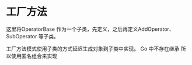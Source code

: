 # 工厂方法

这里将OperatorBase 作为一个子类，先定义，之后再定义AddOperator、SubOperator 等子类。

工厂方法模式使用子类的方式延迟生成对象到子类中实现。
Go 中不存在继承 所以使用匿名组合来实现

